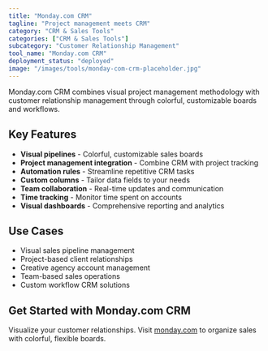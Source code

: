 ```yaml
---
title: "Monday.com CRM"
tagline: "Project management meets CRM"
category: "CRM & Sales Tools"
categories: ["CRM & Sales Tools"]
subcategory: "Customer Relationship Management"
tool_name: "Monday.com CRM"
deployment_status: "deployed"
image: "/images/tools/monday-com-crm-placeholder.jpg"
---
```

Monday.com CRM combines visual project management methodology with customer relationship management through colorful, customizable boards and workflows.

## Key Features

- **Visual pipelines** - Colorful, customizable sales boards
- **Project management integration** - Combine CRM with project tracking
- **Automation rules** - Streamline repetitive CRM tasks
- **Custom columns** - Tailor data fields to your needs
- **Team collaboration** - Real-time updates and communication
- **Time tracking** - Monitor time spent on accounts
- **Visual dashboards** - Comprehensive reporting and analytics

## Use Cases

- Visual sales pipeline management
- Project-based client relationships
- Creative agency account management
- Team-based sales operations
- Custom workflow CRM solutions

## Get Started with Monday.com CRM

Visualize your customer relationships. Visit [monday.com](https://monday.com) to organize sales with colorful, flexible boards.
